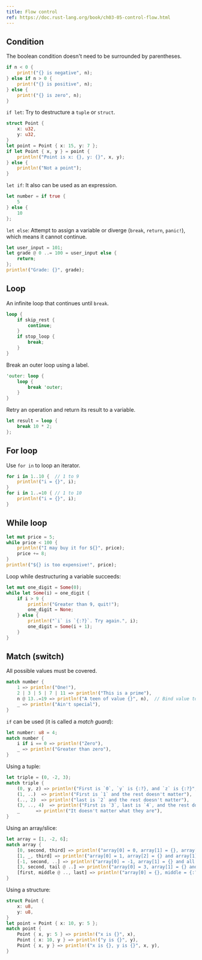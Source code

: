 ```yaml
---
title: Flow control
ref: https://doc.rust-lang.org/book/ch03-05-control-flow.html
---
```


## Condition

The boolean condition doesn't need to be surrounded by parentheses.

```rust
if n < 0 {
    print!("{} is negative", n);
} else if n > 0 {
    print!("{} is positive", n);
} else {
    print!("{} is zero", n);
}
```

`if let`:
Try to destructure a `tuple` or `struct`.

```rust
struct Point {
    x: u32,
    y: u32,
}
let point = Point { x: 15, y: 7 };
if let Point { x, y } = point {
    println!("Point is x: {}, y: {}", x, y);
} else {
    println!("Not a point");
}
```

`let if`:
It also can be used as an expression.

```rust
let number = if true {
    5
} else {
    10
};
```

`let else`:
Attempt to assign a variable or diverge (`break`, `return`, `panic!`),
which means it cannot continue.

```rust
let user_input = 101;
let grade @ 0 ..= 100 = user_input else {
    return;
};
println!("Grade: {}", grade);
```

## Loop

An infinite loop that continues until `break`.

```rust
loop {
    if skip_rest {
        continue;
    }
    if stop_loop {
        break;
    }
}
```

Break an outer loop using a label.

```rust
'outer: loop {
    loop {
        break 'outer;
    }
}
```

Retry an operation and return its result to a variable.

```rust
let result = loop {
    break 10 * 2;
};
```

## For loop

Use `for in` to loop an iterator.

```rust
for i in 1..10 {  // 1 to 9
    println!("i = {}", i);
}
for i in 1..=10 { // 1 to 10
    println!("i = {}", i);
}
```

## While loop

```rust
let mut price = 5;
while price < 100 {
    println!("I may buy it for ${}", price);
    price += 8;
}
println!("${} is too expensive!", price);
```

Loop while destructuring a variable succeeds:

```rust
let mut one_digit = Some(0);
while let Some(i) = one_digit {
    if i > 9 {
        println!("Greater than 9, quit!");
        one_digit = None;
    } else {
        println!("`i` is `{:?}`. Try again.", i);
        one_digit = Some(i + 1);
    }
}
```

## Match (switch)

All possible values must be covered.

```rust
match number {
    1 => println!("One!"),
    2 | 3 | 5 | 7 | 11 => println!("This is a prime"),
    n @ 13..=19 => println!("A teen of value {}", n),  // Bind value to n with `@`
    _ => println!("Ain't special"),
}
```

`if` can be used (it is called a *match guard*):

```rust
let number: u8 = 4;
match number {
    i if i == 0 => println!("Zero"),
    _ => println!("Greater than zero"),
}
```

Using a tuple:

```rust
let triple = (0, -2, 3);
match triple {
    (0, y, z) => println!("First is `0`, `y` is {:?}, and `z` is {:?}", y, z),
    (1, ..)  => println!("First is `1` and the rest doesn't matter"),
    (.., 2)  => println!("last is `2` and the rest doesn't matter"),
    (3, .., 4)  => println!("First is `3`, last is `4`, and the rest doesn't matter"),
    _      => println!("It doesn't matter what they are"),
}
```

Using an array/slice:

```rust
let array = [1, -2, 6];
match array {
    [0, second, third] => println!("array[0] = 0, array[1] = {}, array[2] = {}", second, third),
    [1, _, third] => println!("array[0] = 1, array[2] = {} and array[1] was ignored", third),
    [-1, second, ..] => println!("array[0] = -1, array[1] = {} and all the other ones were ignored", second),
    [3, second, tail @ ..] => println!("array[0] = 3, array[1] = {} and the other elements were {:?}", second, tail),
    [first, middle @ .., last] => println!("array[0] = {}, middle = {:?}, array[2] = {}", first, middle, last),
}
```

Using a structure:

```rust
struct Point {
    x: u8,
    y: u8,
}
let point = Point { x: 10, y: 5 };
match point {
    Point { x, y: 5 } => println!("x is {}", x),
    Point { x: 10, y } => println!("y is {}", y),
    Point { x, y } => println!("x is {}, y is {}", x, y),
}
```
